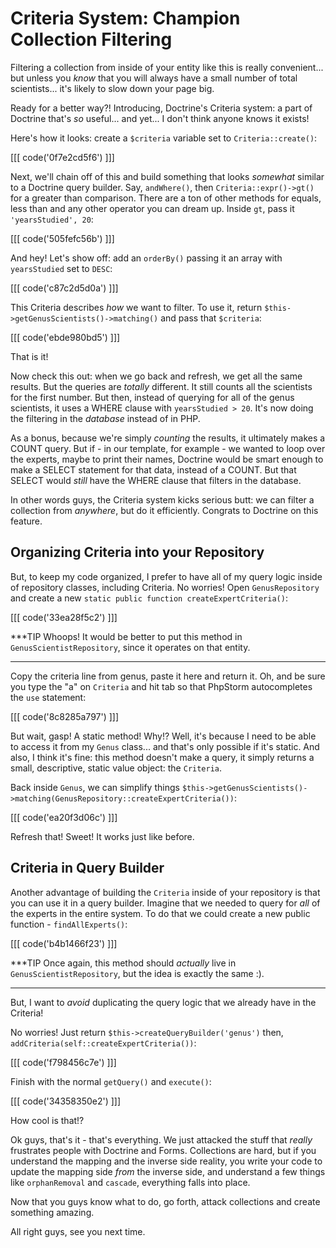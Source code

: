 # Criteria System: Champion Collection Filtering

Filtering a collection from inside of your entity like this is really convenient...
but unless you *know* that you will always have a small number of total scientists...
it's likely to slow down your page big.

Ready for a better way?! Introducing, Doctrine's Criteria system: a part of Doctrine
that's *so* useful... and yet... I don't think anyone knows it exists!

Here's how it looks: create a `$criteria` variable set to `Criteria::create()`:

[[[ code('0f7e2cd5f6') ]]]

Next, we'll chain off of this and build something that looks *somewhat* similar
to a Doctrine query builder. Say, `andWhere()`, then `Criteria::expr()->gt()`
for a greater than comparison. There are a ton of other methods for equals, less than
and any other operator you can dream up. Inside `gt`, pass it `'yearsStudied', 20`:

[[[ code('505fefc56b') ]]]

And hey! Let's show off: add an `orderBy()` passing it an array with `yearsStudied`
set to `DESC`:

[[[ code('c87c2d5d0a') ]]]

This Criteria describes *how* we want to filter. To use it, return
`$this->getGenusScientists()->matching()` and pass that `$criteria`:

[[[ code('ebde980bd5') ]]]

That is it!

Now check this out: when we go back and refresh, we get all the same results. But
the queries are *totally* different. It still counts all the scientists for the first
number. But then, instead of querying for all of the genus scientists, it uses a
WHERE clause with `yearsStudied > 20`. It's now doing the filtering in the *database*
instead of in PHP.

As a bonus, because we're simply *counting* the results, it ultimately makes a COUNT
query. But if - in our template, for example - we wanted to loop over the experts,
maybe to print their names, Doctrine would be smart enough to make a SELECT statement
for that data, instead of a COUNT. But that SELECT would *still* have the WHERE clause
that filters in the database.

In other words guys, the Criteria system kicks serious butt: we can filter a collection
from *anywhere*, but do it efficiently. Congrats to Doctrine on this feature.

## Organizing Criteria into your Repository

But, to keep my code organized, I prefer to have all of my query logic inside of
repository classes, including Criteria. No worries! Open `GenusRepository` and create
a new `static public function createExpertCriteria()`:

[[[ code('33ea28f5c2') ]]]

***TIP
Whoops! It would be better to put this method in `GenusScientistRepository`, since
it operates on that entity.
***

Copy the criteria line from genus, paste it here and return it. Oh, and be sure you
type the "a" on `Criteria` and hit tab so that PhpStorm autocompletes the `use` statement:

[[[ code('8c8285a797') ]]]

But wait, gasp! A static method! Why!? Well, it's because I need to be able to access
it from my `Genus` class... and that's only possible if it's static. And also, I
think it's fine: this method doesn't make a query, it simply returns a small, descriptive,
static value object: the `Criteria`.

Back inside `Genus`, we can simplify things
`$this->getGenusScientists()->matching(GenusRepository::createExpertCriteria())`:

[[[ code('ea20f3d06c') ]]]

Refresh that! Sweet! It works just like before.

## Criteria in Query Builder

Another advantage of building the `Criteria` inside of your repository is that you
can use it in a query builder. Imagine that we needed to query for *all* of the
experts in the entire system. To do that we could create a new public function -
`findAllExperts()`:

[[[ code('b4b1466f23') ]]]

***TIP
Once again, this method should *actually* live in `GenusScientistRepository`, but
the idea is exactly the same :).
***

But, I want to *avoid* duplicating the query logic that we already have in the Criteria!

No worries! Just return `$this->createQueryBuilder('genus')` then,
`addCriteria(self::createExpertCriteria())`:

[[[ code('f798456c7e') ]]]

Finish with the normal `getQuery()` and `execute()`:

[[[ code('34358350e2') ]]]

How cool is that!?

Ok guys, that's it - that's everything. We just attacked the stuff that *really*
frustrates people with Doctrine and Forms. Collections are hard, but if you understand
the mapping and the inverse side reality, you write your code to update the mapping
side *from* the inverse side, and understand a few things like `orphanRemoval` and
`cascade`, everything falls into place.

Now that you guys know what to do, go forth, attack collections and create something
amazing.

All right guys, see you next time.
